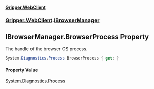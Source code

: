 #### [Gripper.WebClient](index 'index')
### [Gripper.WebClient](Gripper_WebClient 'Gripper.WebClient').[IBrowserManager](Gripper_WebClient_IBrowserManager 'Gripper.WebClient.IBrowserManager')
## IBrowserManager.BrowserProcess Property
The handle of the browser OS process.  
```csharp
System.Diagnostics.Process BrowserProcess { get; }
```
#### Property Value
[System.Diagnostics.Process](https://docs.microsoft.com/en-us/dotnet/api/System.Diagnostics.Process 'System.Diagnostics.Process')
